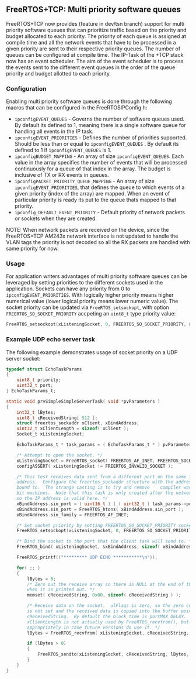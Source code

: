 ## FreeRTOS+TCP: Multi priority software queues


FreeRTOS+TCP now provides (feature in dev/tsn branch) support for multi priority software queues that can prioritize traffic based on the priority and budget allocated to each priority. The priority of each queue is assigned at compile time and all the network events that have to be processed in a given priority are sent to their respective priority queues. The number of queues can be configured at compile time. The IP-Task of the +TCP stack now has an event scheduler. The aim of the event scheduler is to process the events sent to the different event queues in the order of the queue priority and budget allotted to each priority.


### Configuration

Enabling multi priority software queues is done through the following macros that can be configured in the FreeRTOSIPConfig.h:

* `ipconfigEVENT_QUEUES` - Governs the number of software queues used. By default its defined to 1, meaning there is a single software queue for handling all events in the IP task.
* `ipconfigEVENT_PRIORITIES` - Defines the number of priorities supported. Should be less than or equal to `ipconfigEVENT_QUEUES` . By default its defined to 1 if `ipconfigEVENT_QUEUES` is 1.
* `ipconfigBUDGET_MAPPING` - An array of size `ipconfigEVENT_QUEUES`. Each value in the array specifies the number of events that will be processed continuously for a queue of that index in the array. The budget is inclusive of TX or RX events in queues.
* `ipconfigPACKET_PRIORITY_QUEUE_MAPPING` - An array of size `ipconfigEVENT_PRIORITIES`, that defines the queue to which events of a given priority (index of the array) are mapped. When an event of particular priority is ready its put to the queue thats mapped to that priority.
* `ipconfig_DEFAULT_EVENT_PRIORITY` - Default priority of network packets or sockets when they are created. 


NOTE: When network packets are received on the device, since the FreeRTOS+TCP AM243x network interface is not updated to handle the VLAN tags the priority is not decoded so all the RX packets are handled with same priority for now.


### Usage

For application writers advantages of multi priority software queues can be leveraged by setting priorities to the different sockets used in the application. Sockets can have any priority from 0 to `ipconfigEVENT_PRIORITIES`. With logically higher priority means higher numerical value (lower logical priority means lower numeric value). The socket priority can be updated via `FreeRTOS_setsockopt`, with option `FREERTOS_SO_SOCKET_PRIORITY` accpeting an `uint8_t` type priority value:

``` c
FreeRTOS_setsockopt(xListeningSocket, 0, FREERTOS_SO_SOCKET_PRIORITY, &ucPrio, sizeof( uint8_t ) );
```


### Example UDP echo server task

The following example demonstrates usage of socket priority on a UDP server socket:

``` c
typedef struct EchoTaskParams
{
    uint8_t priority;
    uint32_t port;
} EchoTaskParams_t;

static void prvSimpleSimpleServerTask( void *pvParameters )
{
    int32_t lBytes;
    uint8_t cReceivedString[ 512 ];
    struct freertos_sockaddr xClient, xBindAddress;
    uint32_t xClientLength = sizeof( xClient );
    Socket_t xListeningSocket;

    EchoTaskParams_t * task_params = ( EchoTaskParams_t * ) pvParameters;

    /* Attempt to open the socket. */
    xListeningSocket = FreeRTOS_socket( FREERTOS_AF_INET, FREERTOS_SOCK_DGRAM, FREERTOS_IPPROTO_UDP );
    configASSERT( xListeningSocket != FREERTOS_INVALID_SOCKET );

    /* This test receives data sent from a different port on the same IP
    address.  Configure the freertos_sockaddr structure with the address being
    bound to.  The strange casting is to try and remove    compiler warnings on 32
    bit machines.  Note that this task is only created after the network is up,
    so the IP address is valid here. */
    xBindAddress.sin_port = ( uint16_t ) ( ( uint32_t ) task_params->port ) & 0xffffUL;
    xBindAddress.sin_port = FreeRTOS_htons( xBindAddress.sin_port );
    xBindAddress.sin_family = FREERTOS_AF_INET;

    /* Set socket priority by setting FREERTOS_SO_SOCKET_PRIORITY socket option*/
    FreeRTOS_setsockopt(xListeningSocket, 0, FREERTOS_SO_SOCKET_PRIORITY, &( task_params->priority ), sizeof( task_params->priority ) );

    /* Bind the socket to the port that the client task will send to. */
    FreeRTOS_bind( xListeningSocket, &xBindAddress, sizeof( xBindAddress ) );

    FreeRTOS_printf(("********* UDP ECHO ***********\n"));

    for( ;; )
    {
        lBytes = 0;
        /* Zero out the receive array so there is NULL at the end of the string
        when it is printed out. */
        memset( cReceivedString, 0x00, sizeof( cReceivedString ) );

        /* Receive data on the socket.  ulFlags is zero, so the zero copy option
        is not set and the received data is copied into the buffer pointed to by
        cReceivedString.  By default the block time is portMAX_DELAY.
        xClientLength is not actually used by FreeRTOS_recvfrom(), but is set
        appropriately in case future versions do use it. */
        lBytes = FreeRTOS_recvfrom( xListeningSocket, cReceivedString, sizeof( cReceivedString ), 0, &xClient, &xClientLength );

        if (lBytes > 0)
        {
            FreeRTOS_sendto(xListeningSocket, cReceivedString, lBytes, 0, &xClient, xClientLength );
        }
    }
}
```
